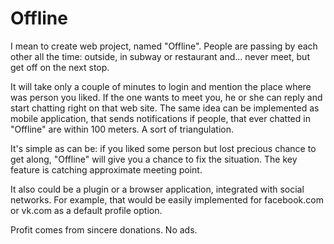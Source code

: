 # Offline

I mean to create web project, named "Offline". People are passing by each other all the time: outside, in subway or restaurant and... never meet, but get off on the next stop.

It will take only a couple of minutes to login and mention the place where was person you liked. If the one wants to meet you, he or she can reply and start chatting right on that web site.
The same idea can be implemented as mobile application, that sends notifications if people, that ever chatted in "Offline" are within 100 meters. A sort of triangulation.

It's simple as can be: if you liked some person but lost precious chance to get along, "Offline" will give you a chance to fix the situation. The key feature is catching approximate meeting point.

It also could be a plugin or a browser application, integrated with social networks. For example, that would be easily implemented for facebook.com or vk.com as a default profile option.

Profit comes from sincere donations. No ads.
